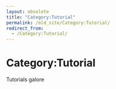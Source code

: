 ```yaml
---
layout: obsolete
title: "Category:Tutorial"
permalink: /old_site/Category:Tutorial/
redirect_from:
  - /Category:Tutorial/
---
```


Category:Tutorial
=================

Tutorials galore


